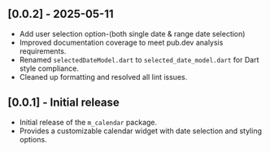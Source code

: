 ## [0.0.2] - 2025-05-11

- Add user selection option-(both single date & range date selection)
- Improved documentation coverage to meet pub.dev analysis requirements.
- Renamed `selectedDateModel.dart` to `selected_date_model.dart` for Dart style compliance.
- Cleaned up formatting and resolved all lint issues.

## [0.0.1] - Initial release

- Initial release of the `m_calendar` package.
- Provides a customizable calendar widget with date selection and styling options.
